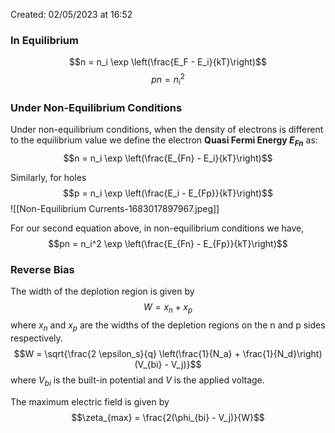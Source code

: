 Created: 02/05/2023 at 16:52

### In Equilibrium
$$n = n_i \exp \left(\frac{E_F - E_i}{kT}\right)$$
$$pn = n_i^2$$

### Under Non-Equilibrium Conditions
Under non-equilibrium conditions, when the density of electrons is different to the equilibrium value we define the electron **Quasi Fermi Energy $E_{Fn}$** as:
$$n = n_i \exp \left(\frac{E_{Fn} - E_i}{kT}\right)$$

Similarly, for holes
$$p = n_i \exp \left(\frac{E_i - E_{Fp}}{kT}\right)$$
![[Non-Equilibrium Currents-1683017897967.jpeg]]

For our second equation above, in non-equilibrium conditions we have,
$$pn = n_i^2 \exp \left(\frac{E_{Fn} - E_{Fp}}{kT}\right)$$

### Reverse Bias
The width of the deplotion region is given by
$$W = x_n + x_p$$
where $x_n$ and $x_p$ are the widths of the depletion regions on the n and p sides respectively.
$$W = \sqrt{\frac{2 \epsilon_s}{q} \left(\frac{1}{N_a} + \frac{1}{N_d}\right) (V_{bi} - V_j)}$$
where $V_{bi}$ is the built-in potential and $V$ is the applied voltage.

The maximum electric field is given by
$$\zeta_{max} = \frac{2(\phi_{bi} - V_j)}{W}$$
